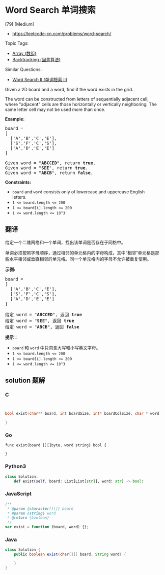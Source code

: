 # Word Search 单词搜索

[79] [Medium]

- https://leetcode-cn.com/problems/word-search/

Topic Tags:

- [Array (数组)](https://leetcode-cn.com/tag/array/)
- [Backtracking (回溯算法)](https://leetcode-cn.com/tag/backtracking/)

Similar Questions:

- [Word Search II (单词搜索 II)](https://leetcode-cn.com/problems/word-search-ii/)

Given a 2D board and a word, find if the word exists in the grid.

The word can be constructed from letters of sequentially adjacent cell, where "adjacent" cells are those horizontally or vertically neighboring. The same letter cell may not be used more than once.

**Example:**

<pre>board =
[
  ['A','B','C','E'],
  ['S','F','C','S'],
  ['A','D','E','E']
]

Given word = "<strong>ABCCED</strong>", return <strong>true</strong>.
Given word = "<strong>SEE</strong>", return <strong>true</strong>.
Given word = "<strong>ABCB</strong>", return <strong>false</strong>.
</pre>

**Constraints:**

- `board` and `word` consists only of lowercase and uppercase English letters.
- `1 <= board.length <= 200`
- `1 <= board[i].length <= 200`
- `1 <= word.length <= 10^3`

## 翻译

给定一个二维网格和一个单词，找出该单词是否存在于网格中。

单词必须按照字母顺序，通过相邻的单元格内的字母构成，其中“相邻”单元格是那些水平相邻或垂直相邻的单元格。同一个单元格内的字母不允许被重复使用。

**示例:**

<pre>board =
[
  ['A','B','C','E'],
  ['S','F','C','S'],
  ['A','D','E','E']
]

给定 word = "<strong>ABCCED</strong>", 返回 <strong>true</strong>
给定 word = "<strong>SEE</strong>", 返回 <strong>true</strong>
给定 word = "<strong>ABCB</strong>", 返回 <strong>false</strong></pre>

**提示：**

- `board` 和 `word` 中只包含大写和小写英文字母。
- `1 <= board.length <= 200`
- `1 <= board[i].length <= 200`
- `1 <= word.length <= 10^3`

## solution 题解

### C

```c


bool exist(char** board, int boardSize, int* boardColSize, char * word){

}


```

### Go

```golang
func exist(board [][]byte, word string) bool {

}
```

### Python3

```python
class Solution:
    def exist(self, board: List[List[str]], word: str) -> bool:
```

### JavaScript

```javascript
/**
 * @param {character[][]} board
 * @param {string} word
 * @return {boolean}
 */
var exist = function (board, word) {};
```

### Java

```java
class Solution {
    public boolean exist(char[][] board, String word) {

    }
}
```
